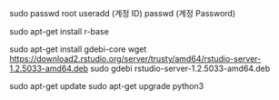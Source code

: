 sudo passwd root
useradd (계정 ID)
passwd  (계정 Password)

sudo apt-get install r-base

sudo apt-get install gdebi-core
wget https://download2.rstudio.org/server/trusty/amd64/rstudio-server-1.2.5033-amd64.deb
sudo gdebi rstudio-server-1.2.5033-amd64.deb

sudo apt-get update
sudo apt-get upgrade python3

